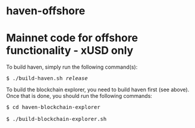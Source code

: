 # haven-offshore
Mainnet code for offshore functionality - xUSD only
==============
 
To build haven, simply run the following command(s):
 
<pre>$ ./build-haven.sh <i>release</i></pre>  
 
To build the blockchain explorer, you need to build haven first (see above). Once that is
done, you should run the following commands:
 
<pre>
$ cd haven-blockchain-explorer<br/>
$ ./build-blockchain-explorer.sh
</pre>
